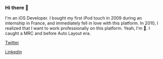 ### Hi there 👋

I'm an iOS Developer. I bought my first iPod touch in 2009 during an internship in France, and immediately fell in love with this platform. In 2010, I realized that I want to work professionally on this platform. Yeah, I'm 🦕. I caught a MRC and before Auto Layout era.

[Twitter](https://twitter.com/pingwinator)

[Linkedin](https://www.linkedin.com/in/pingwinator)
